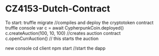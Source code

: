 # CZ4153-Dutch-Contract

To start: 
truffle migrate //compiles and deploy the cryptotoken contract
truffle console 
var c = await CypherpunkCoin.deployed() 
c.createAuction(100, 10, 100) //creates auction contract
c.openCurrAuction() // this starts the auction

new console
cd client 
npm start //start the dapp